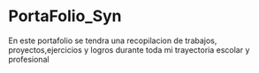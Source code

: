 # PortaFolio_Syn
En este portafolio se tendra una recopilacion de trabajos, proyectos,ejercicios y logros durante toda mi trayectoria escolar y profesional
